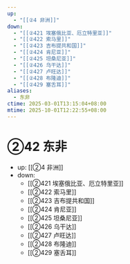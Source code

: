 ```yaml
---
up:
  - "[[②4 非洲]]"
down:
  - "[[②421 埃塞俄比亚、厄立特里亚]]"
  - "[[②422 索马里]]"
  - "[[②423 吉布提共和国]]"
  - "[[②424 肯尼亚]]"
  - "[[②425 坦桑尼亚]]"
  - "[[②426 乌干达]]"
  - "[[②427 卢旺达]]"
  - "[[②428 布隆迪]]"
  - "[[②429 塞舌耳]]"
aliases:
  - 东非
ctime: 2025-03-01T13:15:04+08:00
mtime: 2025-10-01T12:22:55+08:00
---
```


# ②42 东非

- up: [[②4 非洲]]
- down:	
	- [[②421 埃塞俄比亚、厄立特里亚]]
	- [[②422 索马里]]
	- [[②423 吉布提共和国]]
	- [[②424 肯尼亚]]
	- [[②425 坦桑尼亚]]
	- [[②426 乌干达]]
	- [[②427 卢旺达]]
	- [[②428 布隆迪]]
	- [[②429 塞舌耳]]
	
